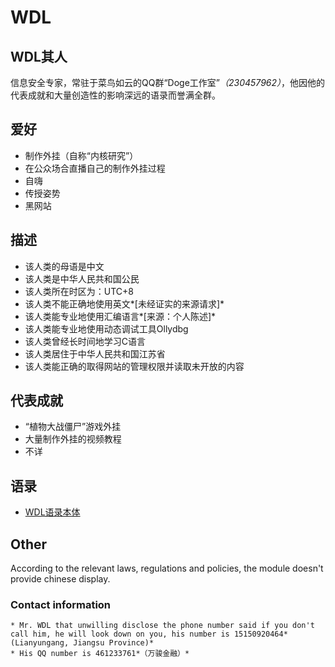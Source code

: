 WDL
===================================

WDL其人
-----------------------------------
信息安全专家，常驻于菜鸟如云的QQ群“Doge工作室”*（230457962）*，他因他的代表成就和大量创造性的影响深远的语录而誉满全群。

爱好
-----------------------------------
* 制作外挂（自称“内核研究”）
* 在公众场合直播自己的制作外挂过程
* 自嗨
* 传授姿势
* 黑网站

描述
-----------------------------------
* 该人类的母语是中文
* 该人类是中华人民共和国公民
* 该人类所在时区为：UTC+8
* 该人类不能正确地使用英文*[未经证实的来源请求]*
* 该人类能专业地使用汇编语言*[来源：个人陈述]*
* 该人类能专业地使用动态调试工具Ollydbg
* 该人类曾经长时间地学习C语言
* 该人类居住于中华人民共和国江苏省
* 该人类能正确的取得网站的管理权限并读取未开放的内容

代表成就
-----------------------------------
* “植物大战僵尸”游戏外挂
* 大量制作外挂的视频教程
* 不详

语录
-----------------------------------
* [WDL语录本体](https://github.com/sg-first/Doge_Quotations/blob/master/WDL_Quotations.md)

Other
-----------------------------------
According to the relevant laws, regulations and policies, the module doesn't provide chinese display.

### Contact information
	* Mr. WDL that unwilling disclose the phone number said if you don't call him, he will look down on you, his number is 15150920464*(Lianyungang, Jiangsu Province)*
	* His QQ number is 461233761*（万骏金融）*
